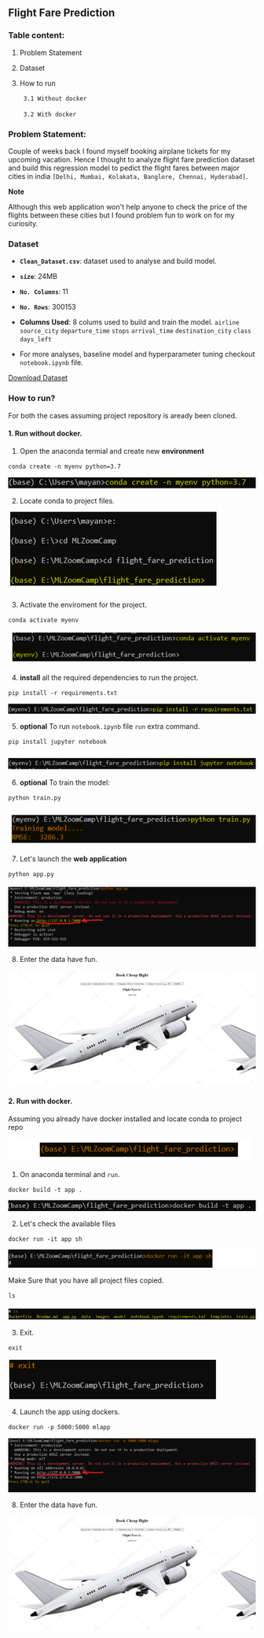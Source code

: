 ## Flight Fare Prediction

### Table content:

1. Problem Statement

2. Dataset

3. How to run
        
        3.1 Without docker
        
        3.2 With docker

### Problem Statement:

Couple of weeks back I found myself booking airplane tickets for my upcoming vacation. Hence I thought to analyze flight fare prediction dataset and build this regression model to pedict the flight fares between  major cities in india `[Delhi, Mumbai, Kolakata, Banglore, Chennai, Hyderabad]`.

__Note__

Although this web application won't help anyone to check the price of the flights between these cities but I found problem fun to work on for my curiosity.

### Dataset

- __`Clean_Dataset.csv`__: dataset used to analyse and build model.

- __`size`__: 24MB

- __`No. Columns`__: 11

- __`No. Rows`__: 300153

- __Columns Used__: 8 colums used to build and train the model.
                    `airline`
                    `source_city`
                    `departure_time`
                    `stops`
                    `arrival_time` 
                    `destination_city` 
                    `class`
                    `days_left`

- For more analyses, baseline model and hyperparameter tuning checkout `notebook.ipynb` file.

[Download Dataset](https://www.kaggle.com/datasets/shubhambathwal/flight-price-prediction)

### How to run?

For both the cases assuming project repository is aready been cloned.

#### 1. Run without docker.


1. Open the anaconda termial and create new __environment__

```
conda create -n myenv python=3.7
```

![Creating environment](images/1.conda_create.png)


2. Locate conda to project files.

![Locate to project files](images/2.locate.png)

3. Activate the enviroment for the project.

```
conda activate myenv
```

![Activate environment](images/3.activate.png)


4. __install__ all the required dependencies to run the project.

```
pip install -r requirements.txt
```

![Install dependencies](images/4.install_requirements.png)


5. __optional__ To run `notebook.ipynb` file `run` extra command.

```
pip install jupyter notebook
```

![Install notebook pakage](images/5.notebook.png)


6. __optional__ To train the model: 

```
python train.py
```

![Train the model](images/6.train.png)


7. Let's launch the __web application__

```
python app.py
```

![Launch web app](images/7.run_app.png)


8. Enter the data have fun.

![Web application](images/8.web_app.png)


#### 2. Run with docker.

Assuming you already have docker installed and locate conda to project repo

![Project repo](images/9.project%20repo.png)

1. On anaconda terminal and `run`.

```
docker build -t app .
```

![Bild image](images/10.build.png)


2. Let's check the available files

```
docker run -it app sh
```

![Check files](images/11.run.png)


Make Sure that you have all project files copied.

```
ls
```

![List project files](images/12.ls.png)

3. Exit.

```
exit
```

![Exit](images/13.exit.png)


4. Launch the app using dockers. 

```
docker run -p 5000:5000 mlapp
```

![Launch app](images/14.launch.png)

8. Enter the data have fun.

![Web application](images/15.web_app.png)







